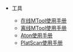 - 工具

	- [在线MTool使用手册](/zh-cn/Tool/[Chinese-Simplified]-在线MTool使用手册.md)
	- [离线MTool使用手册](/zh-cn/Tool/[Chinese-Simplified]-离线MTool使用手册.md)
	- [Aton使用手册](/zh-cn/Tool/[Chinese-Simplified]-Aton使用手册.md)
	- [PlatScan使用手册](/zh-cn/Tool/[Chinese-Simplified]-PlatScan浏览器用户手册.md)

